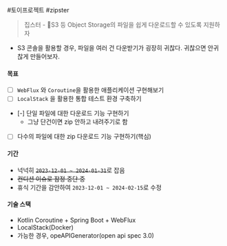 #토이프로젝트 #zipster

> 집스터 - S3 등 Object Storage의 파일을 쉽게 다운로드할 수 있도록 지원하자
- S3 콘솔을 활용할 경우, 파일을 여러 건 다운받기가 굉장히 귀찮다. 귀찮으면 안귀찮게 만들어보자.
#### 목표
- [ ] `WebFlux` 와 `Coroutine`을 활용한 애플리케이션 구현해보기
- [ ] `LocalStack` 을 활용한 통합 테스트 환경 구축하기
- [-] 단일 파일에 대한 다운로드 기능 구현하기
	- 그냥 단건이면 zip 안하고 내려주기로 함
- [ ] 다수의 파일에 대한 zip 다운로드 기능 구현하기(핵심)
#### 기간
- 넉넉히 ~~`2023-12-01 ~ 2024-01-31`~~로 잡음
- ~~컨디션 이슈로 잠정 중단 중~~
- 휴식 기간을 감안하여 `2023-12-01 ~ 2024-02-15`로 수정
#### 기술 스택
- Kotlin Coroutine + Spring Boot + WebFlux
- LocalStack(Docker)
- 가능한 경우, opeAPIGenerator(open api spec 3.0)